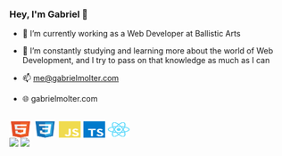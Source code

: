 ### Hey, I'm Gabriel 👋

- 🚀 I’m currently working as a Web Developer at Ballistic Arts
- 🌱 I’m constantly studying and learning more about the world of Web Development, and I try to pass on that knowledge as much as I can

- 📫 me@gabrielmolter.com
- 🌐 gabrielmolter.com

<div style="display: inline_block" aria-label="Technologies I work with:"><br>
  <img align="center" alt="HTML" height="30" width="40" src="https://raw.githubusercontent.com/devicons/devicon/master/icons/html5/html5-original.svg">
  <img align="center" alt="CSS" height="30" width="40" src="https://raw.githubusercontent.com/devicons/devicon/master/icons/css3/css3-original.svg">
  <img align="center" alt="JS" height="30" width="40" src="https://raw.githubusercontent.com/devicons/devicon/master/icons/javascript/javascript-plain.svg">
  <img align="center" alt="TS" height="30" width="40" src="https://raw.githubusercontent.com/devicons/devicon/master/icons/typescript/typescript-plain.svg">
  <img align="center" alt="React" height="30" width="40" src="https://raw.githubusercontent.com/devicons/devicon/master/icons/react/react-original.svg">
</div>

<img height="180em" src="https://github-readme-stats.vercel.app/api?username=gjmolter&show_icons=true&theme=dracula&include_all_commits=true&count_private=true"/>
<img height="180em" src="https://github-readme-stats.vercel.app/api/top-langs/?username=gjmolter&layout=compact&langs_count=7&theme=dracula"/>
